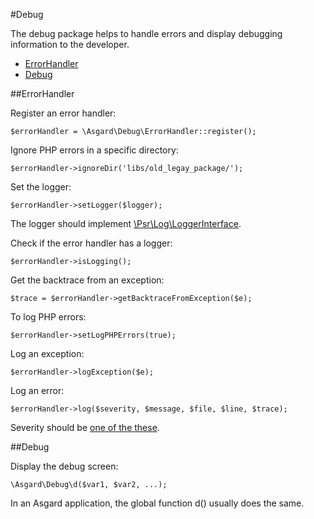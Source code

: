 #Debug

The debug package helps to handle errors and display debugging information to the developer.

- [ErrorHandler](#errorhandler)
- [Debug](#debug)

<a name="errorhandler"></a>
##ErrorHandler

Register an error handler:

	$errorHandler = \Asgard\Debug\ErrorHandler::register();

Ignore PHP errors in a specific directory:

	$errorHandler->ignoreDir('libs/old_legay_package/');

Set the logger:

	$errorHandler->setLogger($logger);

The logger should implement [\Psr\Log\LoggerInterface](https://github.com/php-fig/log/blob/master/Psr/Log/LoggerInterface.php).

Check if the error handler has a logger:

	$errorHandler->isLogging();

Get the backtrace from an exception:

	$trace = $errorHandler->getBacktraceFromException($e);

To log PHP errors:

	$errorHandler->setLogPHPErrors(true);

Log an exception:

	$errorHandler->logException($e);

Log an error:

	$errorHandler->log($severity, $message, $file, $line, $trace);

Severity should be [one of the these](https://github.com/php-fig/log/blob/master/Psr/Log/LogLevel.php).

<a name="debug"></a>
##Debug

Display the debug screen:

	\Asgard\Debug\d($var1, $var2, ...);

In an Asgard application, the global function d() usually does the same.